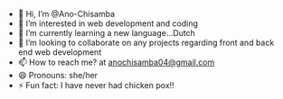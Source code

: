 - 👋 Hi, I’m @Ano-Chisamba
- 👀 I’m interested in web development and coding
- 🌱 I’m currently learning a new language...Dutch
- 💞️ I’m looking to collaborate on any projects regarding front and back end web development
- 📫 How to reach me? at anochisamba04@gmail.com
- 😄 Pronouns: she/her
- ⚡ Fun fact: I have never had chicken pox!!

<!---
Ano-Chisamba/Ano-Chisamba is a ✨ special ✨ repository because its `README.md` (this file) appears on your GitHub profile.
You can click the Preview link to take a look at your changes.
--->
